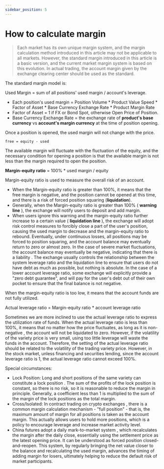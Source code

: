 ```yaml
---
sidebar_position: 5
---
```


# How to calculate margin

> Each market has its own unique margin system, and the margin calculation method introduced in this article may not be applicable to all markets. However, the standard margin introduced in this article is a basic version, and the current market margin system is based on this evolution. In actual trading, the account margin given by the exchange clearing center should be used as the standard.

The standard margin model is:

Used Margin = sum of all positions' used margin / account's leverage.

- Each position's used margin = Position Volume \* Product Value Speed \* Factor of Asset \* Base Currency Exchange Rate \* Product Margin Rate
- Factor of Asset = 1 if FX or Bond Spot, otherwise Open Price of Position.
- Base Currency Exchange Rate = the exchange rate of **product's base currency** vs **account's margin currency** at the time of position opening.

Once a position is opened, the used margin will not change with the price.

`free = equity - used`

The available margin will fluctuate with the fluctuation of the equity, and the necessary condition for opening a position is that the available margin is not less than the margin required to open the position.

**Margin-equity ratio** = 100% \* used margin / equity

Margin-equity ratio is used to measure the overall risk of an account.

- When the Margin-equity ratio is greater than 100%, it means that the free margin is negative, and the position cannot be opened at this time, and there is a risk of forced position squaring (**liquidation**).
- Generally, when the Margin-equity ratio is greater than 100% ( **warning line** ), the exchange will notify users to deposit and add margin.
- When users ignore this warning and the margin-equity ratio further increase to a certain value ( **liquidation line** ), the exchange will adopt risk control measures to forcibly close a part of the user's position, causing the used margin to decrease and the margin-equity ratio to rebound. Eventually, under continuous losses, all positions may be forced to position squaring, and the account balance may eventually return to zero or almost zero. In the case of severe market fluctuations, the account balance may eventually be negative, indicating that there is a liability . The exchange usually controls the relationship between the system leverage ratio and the liquidation line to ensure that users do not have debt as much as possible, but nothing is absolute. In the case of a lower account leverage ratio, some exchange will explicitly provide a "zero debt guarantee", and will pay for the user's debt out of their own pocket to ensure that the final balance is not negative.

When the margin-equity ratio is too low, it means that the account funds are not fully utilized.

Actual leverage ratio = Margin-equity ratio \* account leverage ratio

Sometimes we are more inclined to use the actual leverage ratio to express the utilization rate of funds.
When the actual leverage ratio is less than 100%, it means that no matter how the price fluctuates, as long as it is non-negative , the account will not be liquidated to zero. However, if the volatility of the variety price is very small, using too little leverage will waste the funds in the account. Therefore, the setting of the actual leverage ratio should be related to the volatility of the trading variety price. However, in the stock market, unless financing and securities lending, since the account leverage ratio is 1, the actual leverage ratio cannot exceed 100%.

Special circumstances:

- Lock Position: Long and short positions of the same variety can constitute a lock position . The sum of the profits of the lock position is constant, so there is no risk, so it is reasonable to reduce the margin in principle. Generally, a coefficient less than 1 is multiplied to the sum of the margin of the lock positions as the total margin.
- Cross/Isolated: In contract trading on crypto exchanges , there is a common margin calculation mechanism - "full position" - that is, the maximum amount of margin for all positions is taken as the account margin. This actually allows users to hold more positions, which is a policy to encourage leverage and increase market activity level.
- China futures adopt a daily mark-to-market system , which recalculates the margin after the daily close, essentially using the settlement price as the latest opening price. It can be understood as forced position closed-and-reopen. This system, by regularly bringing the net value closer to the balance and recalculating the used margin, advances the timing of adding margin for losers, ultimately helping to reduce the default risk of market participants.
